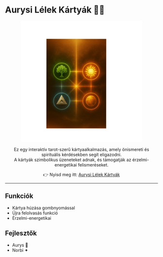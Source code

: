 # Aurysi Lélek Kártyák 🌸✨

<p align="center">
  <a href="https://aurys84.github.io/Aurys-tarot/">
    <img src="./Polish_20250822_155034560.jpg" alt="Aurysi Lélek Kártyák – előnézet" width="400">
  </a>
</p>

<div align="center">

Ez egy interaktív tarot-szerű kártyaalkalmazás, amely önismereti és spirituális kérdésekben segít eligazodni.  
A kártyák szimbolikus üzeneteket adnak, és támogatják az érzelmi-energetikai felismeréseket.

👉 Nyisd meg itt: [Aurysi Lélek Kártyák](https://aurys84.github.io/Aurys-tarot/)

</div>

---

## Funkciók
- Kártya húzása gombnyomással  
- Újra felolvasás funkció  
- Érzelmi-energetikai
## Fejlesztők
- Aurys 💫  
- Norbi ✦
